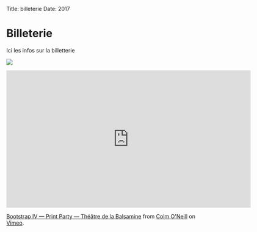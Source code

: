 Title: billeterie
Date: 2017

# Billeterie

Ici les infos sur la billetterie


![](https://cloud.osp.kitchen/s/mdj6WwM97jEQzW4/download)

<iframe src="https://player.vimeo.com/video/64151382" width="640" height="360" frameborder="0" webkitallowfullscreen mozallowfullscreen allowfullscreen></iframe>
<p><a href="https://vimeo.com/64151382">Bootstrap IV &mdash; Print Party &mdash; Th&eacute;&acirc;tre de la Balsamine</a> from <a href="https://vimeo.com/user2537446">Colm O&#039;Neill</a> on <a href="https://vimeo.com">Vimeo</a>.</p>